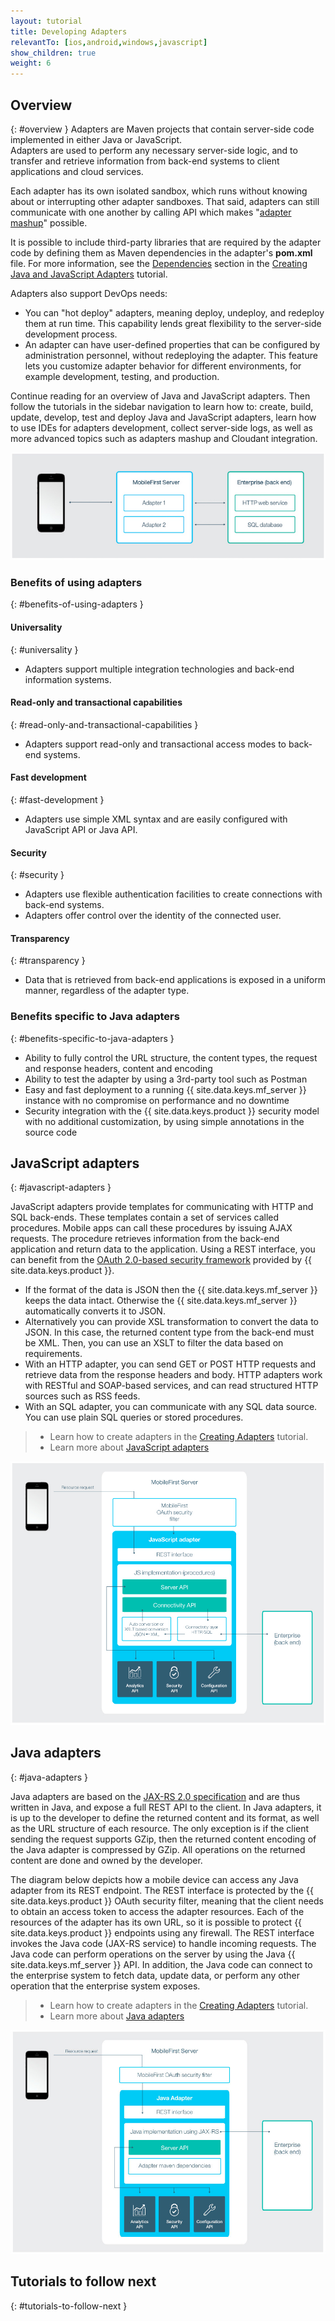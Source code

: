 ```yaml
---
layout: tutorial
title: Developing Adapters
relevantTo: [ios,android,windows,javascript]
show_children: true
weight: 6
---
```

<!-- NLS_CHARSET=UTF-8 -->
## Overview
{: #overview }
Adapters are Maven projects that contain server-side code implemented in either Java or JavaScript.  
Adapters are used to perform any necessary server-side logic, and to transfer and retrieve information from back-end systems to client applications and cloud services. 

Each adapter has its own isolated sandbox, which runs without knowing about or interrupting other adapter sandboxes. That said, adapters can still communicate with one another by calling API which makes "[adapter mashup](advanced-adapter-usage-mashup)" possible.

It is possible to include third-party libraries that are required by the adapter code by defining them as Maven dependencies in the adapter's **pom.xml** file. For more information, see the [Dependencies](creating-adapters/#dependencies) section in the [Creating Java and JavaScript Adapters](creating-adapters) tutorial.

Adapters also support DevOps needs:

* You can "hot deploy" adapters, meaning deploy, undeploy, and redeploy them at run time. This capability lends great flexibility to the server-side development process.
* An adapter can have user-defined properties that can be configured by administration personnel, without redeploying the adapter. This feature lets you customize adapter behavior for different environments, for example development, testing, and production.

Continue reading for an overview of Java and JavaScript adapters. Then follow the tutorials in the sidebar navigation to learn how to: create, build, update, develop, test and deploy Java and JavaScript adapters, learn how to use IDEs for adapters development, collect server-side logs, as well as more advanced topics such as adapters mashup and Cloudant integration.

![adapter_overview](adapter_overview_top.jpg)

### Benefits of using adapters
{: #benefits-of-using-adapters }

#### Universality
{: #universality }

* Adapters support multiple integration technologies and back-end information systems.

#### Read-only and transactional capabilities
{: #read-only-and-transactional-capabilities }

* Adapters support read-only and transactional access modes to back-end systems.

#### Fast development
{: #fast-development }

* Adapters use simple XML syntax and are easily configured with JavaScript API or Java API.

#### Security
{: #security }

* Adapters use flexible authentication facilities to create connections with back-end systems.
* Adapters offer control over the identity of the connected user.

#### Transparency
{: #transparency }

* Data that is retrieved from back-end applications is exposed in a uniform manner, regardless of the adapter type.  

### Benefits specific to Java adapters
{: #benefits-specific-to-java-adapters }

* Ability to fully control the URL structure, the content types, the request and response headers, content and encoding
* Ability to test the adapter by using a 3rd-party tool such as Postman
* Easy and fast deployment to a running {{ site.data.keys.mf_server }} instance with no compromise on performance and no downtime
* Security integration with the {{ site.data.keys.product }} security model with no additional customization, by using simple annotations in the source code

## JavaScript adapters
{: #javascript-adapters }

JavaScript adapters provide templates for communicating with HTTP and SQL back-ends. These templates contain a set of services called procedures. Mobile apps can call these procedures by issuing AJAX requests. The procedure retrieves information from the back-end application and return data to the application. Using a REST interface, you can benefit from the [OAuth 2.0-based security framework](../authentication-and-security) provided by {{ site.data.keys.product }}.

* If the format of the data is JSON then the {{ site.data.keys.mf_server }} keeps the data intact. Otherwise the {{ site.data.keys.mf_server }} automatically converts it to JSON.  
* Alternatively you can provide XSL transformation to convert the data to JSON. In this case, the returned content type from the back-end must be XML. Then, you can use an XSLT to filter the data based on requirements.
* With an HTTP adapter, you can send GET or POST HTTP requests and retrieve data from the response headers and body. HTTP adapters work with RESTful and SOAP-based services, and can read structured HTTP sources such as RSS feeds.
* With an SQL adapter, you can communicate with any SQL data source. You can use plain SQL queries or stored procedures.

> * Learn how to create adapters in the [Creating Adapters](creating-adapters) tutorial.
> * Learn more about [JavaScript adapters](javascript-adapters)

![javascript_adapters](javascript_adapters.png)

## Java adapters
{: #java-adapters }

Java adapters are based on the [JAX-RS 2.0 specification](https://jax-rs-spec.java.net/nonav/2.0-rev-a/apidocs/index.html) and are thus written in Java, and expose a full REST API to the client. In Java adapters, it is up to the developer to define the returned content and its format, as well as the URL structure of each resource. The only exception is if the client sending the request supports GZip, then the returned content encoding of the Java adapter is compressed by GZip. All operations on the returned content are done and owned by the developer.

The diagram below depicts how a mobile device can access any Java adapter from its REST endpoint. The REST interface is protected by the {{ site.data.keys.product }} OAuth security filter, meaning that the client needs to obtain an access token to access the adapter resources. Each of the resources of the adapter has its own URL, so it is possible to protect {{ site.data.keys.product }} endpoints using any firewall. The REST interface invokes the Java code (JAX-RS service) to handle incoming requests. The Java code can perform operations on the server by using the Java {{ site.data.keys.mf_server }} API. In addition, the Java code can connect to the enterprise system to fetch data, update data, or perform any other operation that the enterprise system exposes.

> * Learn how to create adapters in the [Creating Adapters](creating-adapters) tutorial.
> * Learn more about [Java adapters](java-adapters)

![java-adapter](java_adapter.jpg)

## Tutorials to follow next
{: #tutorials-to-follow-next }
